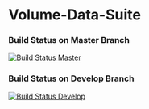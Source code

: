 # Volume-Data-Suite
### Build Status on Master Branch
[![Build Status Master](https://travis-ci.com/FreddyFunk/Volume-Data-Suite.svg?token=2yczxVPQMF8ykEfyfxcb&branch=master)](https://travis-ci.com/FreddyFunk/Volume-Data-Suite)
### Build Status on Develop Branch
[![Build Status Develop](https://travis-ci.com/FreddyFunk/Volume-Data-Suite.svg?token=2yczxVPQMF8ykEfyfxcb&branch=develop)](https://travis-ci.com/FreddyFunk/Volume-Data-Suite)

